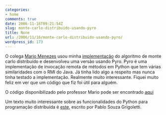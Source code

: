 ```yaml
---
categories:
- home
comments: true
date: 2006-11-16T09:21:54Z
slug: monte-carlo-distribuido-usando-pyro
title: None
url: /2006/11/16/monte-carlo-distribuido-usando-pyro/
wordpress_id: 173
---
```


O colega [Mario Menezes](mailto:mo.menezes@gmail.com) usou minha [implementação](/blog/2006/08/27/metodo-de-monte-carlo-distribuido) do algoritmo de monte carlo distribuído e desenvolveu uma versão usando Pyro. Pyro é uma implementação de invocação remota de métodos em Python que tem várias similaridades com o RMI do Java. Já tinha lido algo a respeito mas nunca tinha testado a implementação. Realmente muito interessante.
Fiquei muito feliz em ver que um código que fiz foi útil para alguém.

O código disponibilizado pelo professor Mario pode ser encontrado [aqui](/codes/exemplo-sist-distrib-python.zip)

Um texto muito interessante sobre as funcionalidades do Python para programação distribuída é [este](http://www.inf.ufrgs.br/~psgrigoletti/docs/artigo_funcionalidades_python.pdf), escrito por Pablo Souza Grigoletti.
